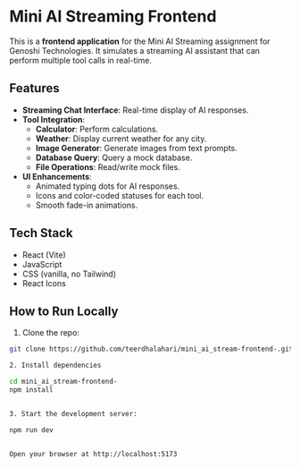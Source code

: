 # Mini AI Streaming Frontend

This is a **frontend application** for the Mini AI Streaming assignment for Genoshi Technologies. It simulates a streaming AI assistant that can perform multiple tool calls in real-time.

## Features

- **Streaming Chat Interface**: Real-time display of AI responses.
- **Tool Integration**:
  - **Calculator**: Perform calculations.
  - **Weather**: Display current weather for any city.
  - **Image Generator**: Generate images from text prompts.
  - **Database Query**: Query a mock database.
  - **File Operations**: Read/write mock files.
- **UI Enhancements**:
  - Animated typing dots for AI responses.
  - Icons and color-coded statuses for each tool.
  - Smooth fade-in animations.

## Tech Stack

- React (Vite)
- JavaScript
- CSS (vanilla, no Tailwind)
- React Icons

## How to Run Locally

1. Clone the repo:
```bash
git clone https://github.com/teerdhalahari/mini_ai_stream-frontend-.git

2. Install dependencies

cd mini_ai_stream-frontend-
npm install


3. Start the development server:

npm run dev


Open your browser at http://localhost:5173

